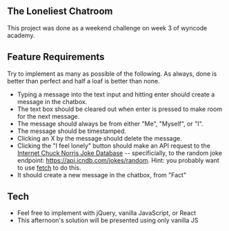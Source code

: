 ## The Loneliest Chatroom
This project was done as a weekend challenge on week 3 of wyncode academy. 

## Feature Requirements

Try to implement as many as possible of the following.  As always, done is better than perfect and half a loaf is better than none.

* Typing a message into the text input and hitting enter should create a message in the chatbox.
* The text box should be cleared out when enter is pressed to make room for the next message.
* The message should always be from either "Me", "Myself", or "I".
* The message should be timestamped.
* Clicking an X by the message should delete the message.
* Clicking the "I feel lonely" button should make an API request to the [Internet Chuck Norris Joke Database](http://www.icndb.com/) -- specificially, to the random joke endpoint: https://api.icndb.com/jokes/random.  Hint: you probably want to use [fetch](https://developer.mozilla.org/en-US/docs/Web/API/Fetch_API/Using_Fetch) to do this.
* It should create a new message in the chatbox, from "Fact"

## Tech

* Feel free to implement with jQuery, vanilla JavaScript, or React
* This afternoon's solution will be presented using only vanilla JS
